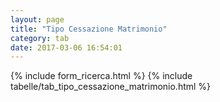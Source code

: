 ```yaml
---
layout: page
title: "Tipo Cessazione Matrimonio"
category: tab
date: 2017-03-06 16:54:01
---
```


{% include form_ricerca.html %}
{% include tabelle/tab_tipo_cessazione_matrimonio.html %}

